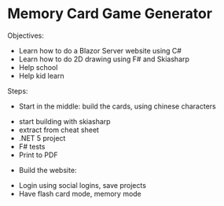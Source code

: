 # Memory Card Game Generator

Objectives:
* Learn how to do a Blazor Server website using C#
* Learn how to do 2D drawing using F# and Skiasharp
* Help school
* Help kid learn 


Steps:
* Start in the middle: build the cards, using chinese characters
- start building with skiasharp
- extract from cheat sheet
- .NET 5 project
- F# tests
- Print to PDF
* Build the website:
- Login using social logins, save projects
- Have flash card mode, memory mode

